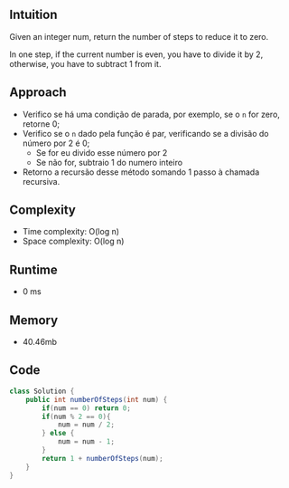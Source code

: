 ## Intuition
Given an integer num, return the number of steps to reduce it to zero.

In one step, if the current number is even, you have to divide it by 2, otherwise, you have to subtract 1 from it.

## Approach

- Verifico se há uma condição de parada, por exemplo, se o `n` for zero, retorne 0;
- Verifico se o `n` dado pela função é par, verificando se a divisão do número por 2 é 0;
    - Se for eu divido esse número por 2
    - Se não for, subtraio 1 do numero inteiro
- Retorno a recursão desse método somando 1 passo à chamada recursiva.

## Complexity

- Time complexity: O(log n)
- Space complexity: O(log n)

## Runtime

- 0 ms

## Memory

- 40.46mb

## Code
```java
class Solution {
    public int numberOfSteps(int num) {
        if(num == 0) return 0;
        if(num % 2 == 0){
            num = num / 2;
        } else {
            num = num - 1;
        }
        return 1 + numberOfSteps(num);
    }
}
```